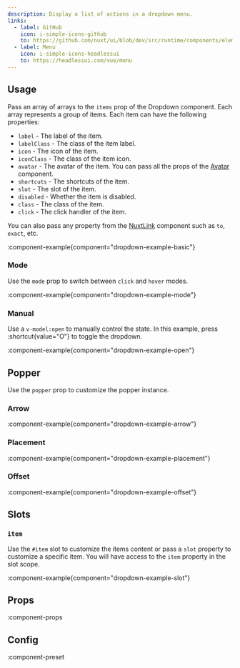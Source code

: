```yaml
---
description: Display a list of actions in a dropdown menu.
links:
  - label: GitHub
    icon: i-simple-icons-github
    to: https://github.com/nuxt/ui/blob/dev/src/runtime/components/elements/Dropdown.vue
  - label: Menu
    icon: i-simple-icons-headlessui
    to: https://headlessui.com/vue/menu
---
```


## Usage

Pass an array of arrays to the `items` prop of the Dropdown component. Each array represents a group of items. Each item can have the following properties:

- `label` - The label of the item.
- `labelClass` - The class of the item label.
- `icon` - The icon of the item.
- `iconClass` - The class of the item icon.
- `avatar` - The avatar of the item. You can pass all the props of the [Avatar](/components/avatar) component.
- `shortcuts` - The shortcuts of the item.
- `slot` - The slot of the item.
- `disabled` - Whether the item is disabled.
- `class` - The class of the item.
- `click` - The click handler of the item.

You can also pass any property from the [NuxtLink](https://nuxt.com/docs/api/components/nuxt-link#props) component such as `to`, `exact`, etc.

:component-example{component="dropdown-example-basic"}

### Mode

Use the `mode` prop to switch between `click` and `hover` modes.

:component-example{component="dropdown-example-mode"}

### Manual

Use a `v-model:open` to manually control the state. In this example, press :shortcut{value="O"} to toggle the dropdown.

:component-example{component="dropdown-example-open"}

## Popper

Use the `popper` prop to customize the popper instance.

### Arrow

:component-example{component="dropdown-example-arrow"}

### Placement

:component-example{component="dropdown-example-placement"}

### Offset

:component-example{component="dropdown-example-offset"}

## Slots

### `item`

Use the `#item` slot to customize the items content or pass a `slot` property to customize a specific item. You will have access to the `item` property in the slot scope.

:component-example{component="dropdown-example-slot"}

## Props

:component-props

## Config

:component-preset
